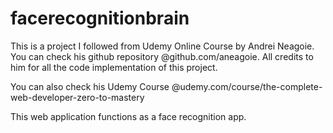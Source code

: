 # facerecognitionbrain

This is a project I followed from Udemy Online Course by Andrei Neagoie.
You can check his github repository @github.com/aneagoie.
All credits to him for all the code implementation of this project.

You can also check his Udemy Course @udemy.com/course/the-complete-web-developer-zero-to-mastery

This web application functions as a face recognition app.
